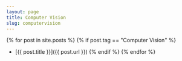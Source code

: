 ```yaml
---
layout: page
title: Computer Vision
slug: computervision
---
```

{% for post in site.posts %}
{% if post.tag == "Computer Vision" %}
- [{{ post.title }}]({{ post.url }})<!-- -->
{% endif %}
{% endfor %}